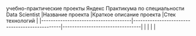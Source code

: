 учебно-практические проекты Яндекс Практикума по специальности Data Scientist
|Название проекта                      |Краткое описание проекта                       |Стек технологий                  |
|--------------------------------------|-----------------------------------------------|---------------------------------|
|                                      |                                               |                                 |
